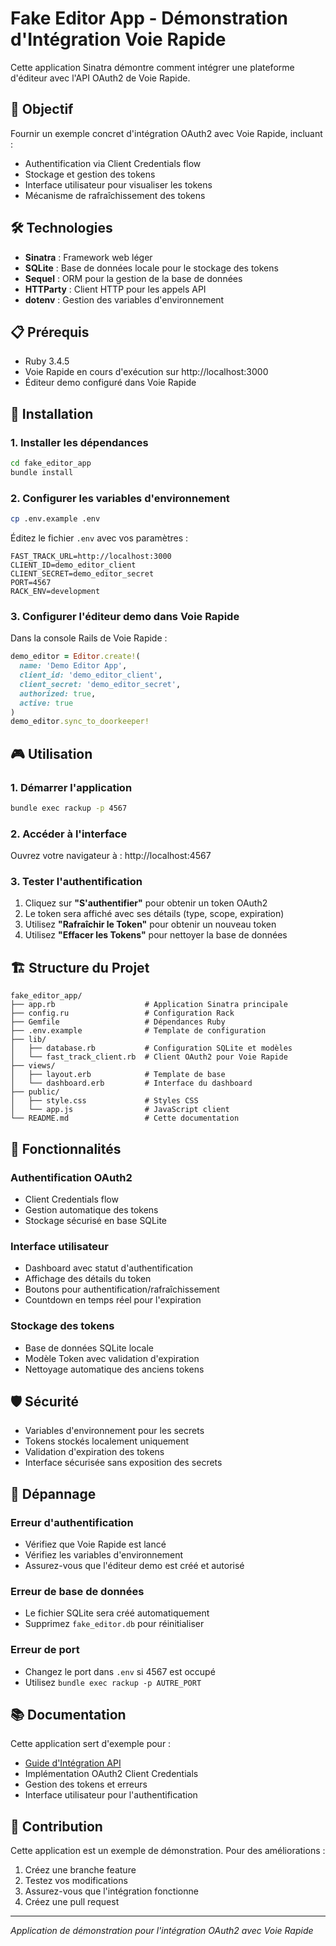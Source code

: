 # Fake Editor App - Démonstration d'Intégration Voie Rapide

Cette application Sinatra démontre comment intégrer une plateforme d'éditeur avec l'API OAuth2 de Voie Rapide.

## 🎯 Objectif

Fournir un exemple concret d'intégration OAuth2 avec Voie Rapide, incluant :
- Authentification via Client Credentials flow
- Stockage et gestion des tokens
- Interface utilisateur pour visualiser les tokens
- Mécanisme de rafraîchissement des tokens

## 🛠 Technologies

- **Sinatra** : Framework web léger
- **SQLite** : Base de données locale pour le stockage des tokens
- **Sequel** : ORM pour la gestion de la base de données
- **HTTParty** : Client HTTP pour les appels API
- **dotenv** : Gestion des variables d'environnement

## 📋 Prérequis

- Ruby 3.4.5
- Voie Rapide en cours d'exécution sur http://localhost:3000
- Éditeur demo configuré dans Voie Rapide

## 🚀 Installation

### 1. Installer les dépendances

```bash
cd fake_editor_app
bundle install
```

### 2. Configurer les variables d'environnement

```bash
cp .env.example .env
```

Éditez le fichier `.env` avec vos paramètres :

```
FAST_TRACK_URL=http://localhost:3000
CLIENT_ID=demo_editor_client
CLIENT_SECRET=demo_editor_secret
PORT=4567
RACK_ENV=development
```

### 3. Configurer l'éditeur demo dans Voie Rapide

Dans la console Rails de Voie Rapide :

```ruby
demo_editor = Editor.create!(
  name: 'Demo Editor App',
  client_id: 'demo_editor_client',
  client_secret: 'demo_editor_secret',
  authorized: true,
  active: true
)
demo_editor.sync_to_doorkeeper!
```

## 🎮 Utilisation

### 1. Démarrer l'application

```bash
bundle exec rackup -p 4567
```

### 2. Accéder à l'interface

Ouvrez votre navigateur à : http://localhost:4567

### 3. Tester l'authentification

1. Cliquez sur **"S'authentifier"** pour obtenir un token OAuth2
2. Le token sera affiché avec ses détails (type, scope, expiration)
3. Utilisez **"Rafraîchir le Token"** pour obtenir un nouveau token
4. Utilisez **"Effacer les Tokens"** pour nettoyer la base de données

## 🏗 Structure du Projet

```
fake_editor_app/
├── app.rb                    # Application Sinatra principale
├── config.ru                 # Configuration Rack
├── Gemfile                   # Dépendances Ruby
├── .env.example              # Template de configuration
├── lib/
│   ├── database.rb           # Configuration SQLite et modèles
│   └── fast_track_client.rb  # Client OAuth2 pour Voie Rapide
├── views/
│   ├── layout.erb            # Template de base
│   └── dashboard.erb         # Interface du dashboard
├── public/
│   ├── style.css             # Styles CSS
│   └── app.js                # JavaScript client
└── README.md                 # Cette documentation
```

## 🔧 Fonctionnalités

### Authentification OAuth2
- Client Credentials flow
- Gestion automatique des tokens
- Stockage sécurisé en base SQLite

### Interface utilisateur
- Dashboard avec statut d'authentification
- Affichage des détails du token
- Boutons pour authentification/rafraîchissement
- Countdown en temps réel pour l'expiration

### Stockage des tokens
- Base de données SQLite locale
- Modèle Token avec validation d'expiration
- Nettoyage automatique des anciens tokens

## 🛡 Sécurité

- Variables d'environnement pour les secrets
- Tokens stockés localement uniquement
- Validation d'expiration des tokens
- Interface sécurisée sans exposition des secrets

## 🐛 Dépannage

### Erreur d'authentification
- Vérifiez que Voie Rapide est lancé
- Vérifiez les variables d'environnement
- Assurez-vous que l'éditeur demo est créé et autorisé

### Erreur de base de données
- Le fichier SQLite sera créé automatiquement
- Supprimez `fake_editor.db` pour réinitialiser

### Erreur de port
- Changez le port dans `.env` si 4567 est occupé
- Utilisez `bundle exec rackup -p AUTRE_PORT`

## 📚 Documentation

Cette application sert d'exemple pour :
- [Guide d'Intégration API](../docs/API_INTEGRATION.md)
- Implémentation OAuth2 Client Credentials
- Gestion des tokens et erreurs
- Interface utilisateur pour l'authentification

## 🤝 Contribution

Cette application est un exemple de démonstration. Pour des améliorations :
1. Créez une branche feature
2. Testez vos modifications
3. Assurez-vous que l'intégration fonctionne
4. Créez une pull request

---

*Application de démonstration pour l'intégration OAuth2 avec Voie Rapide*